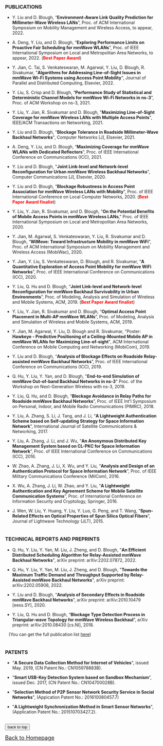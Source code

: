 <!-- 
## <span id="j7"><font color='darkblue' face="Georgia">RECENT PUBLICATIONS</font></span> -->
<!--  ([Google Scholar Profile](https://scholar.google.com/citations?user=B0m2kgQAAAAJ&hl=en)) -->
 
<!-- ### JOURNAL PUBLICATIONS 

* Y. Jian, C. Tai, S. Venkateswaran, M. Agarwal, Y. Liu, D. Blough, R. Sivakumar, "**Algorithms for Addressing Line-of-Sight Issues in mmWave Wi-Fi Systems using Access Point Mobility**", Journal of Parallel and Distributed Computing, Elsevier, 2022.
 
* Y. Liu, Y. Jian, R. Sivakumar and D. Blough, "**Maximizing Line-of-Sight Coverage for mmWave Wireless LANs with Multiple Access Points**", IEEE/ACM Transactions on Networking, 2021.
 
* Y. Liu and D. Blough, "**Blockage Tolerance in Roadside Millimeter-Wave Backhaul Networks**", Computer Networks, Elsevier, 2021.

* Y. Liu and D. Blough, "**Joint Link-level and Network-level Reconfiguration for Urban mmWave Wireless Backhaul Networks**", Computer Communications, Elsevier, 2020.

* Y. Liu, A. Zhang, S. Li, J. Tang, and J. Li, “**A Lightweight Authentication Scheme based on Self-updating Strategy for Space Information Network**”, International Journal of Satellite Communications & Networking, 2017.

* J. Wen, W. Liu, Y. Huang, Y. Liu, Y. Luo, G. Peng, and T. Wang, “**Spun-Related Effects on Optical Properties of Spun Silica Optical Fibers**”, Journal of Lightwave Technology (JLT), 2015.
<br /> <br /> -->

### PUBLICATIONS 
* Y. Liu and D. Blough, “**Environment-Aware Link Quality Prediction for Millimeter-Wave Wireless LANs**”, Proc. of ACM International Symposium on Mobility Management and Wireless Access, to appear, 2022.

* A. Deng, Y. Liu, and D. Blough, “**Exploring Performance Limits on Proactive Fair Scheduling for mmWave WLANs**”, Proc. of IEEE International Symposium on Local and Metropolitan Area Networks, to appear, 2022. (**<font color='red'>Best Paper Award</font>**)

* Y. Jian, C. Tai, S. Venkateswaran, M. Agarwal, Y. Liu, D. Blough, R. Sivakumar, "**Algorithms for Addressing Line-of-Sight Issues in mmWave Wi-Fi Systems using Access Point Mobility**", Journal of Parallel and Distributed Computing, Elsevier, 2022.

* Y. Liu, S. Crisp and D. Blough, “**Performance Study of Statistical and Deterministic Channel Models for mmWave Wi-Fi Networks in ns-3**”, Proc. of ACM Workshop on ns-3, 2021.

* Y. Liu, Y. Jian, R. Sivakumar and D. Blough, "**Maximizing Line-of-Sight Coverage for mmWave Wireless LANs with Multiple Access Points**", IEEE/ACM Transactions on Networking, 2021.

* Y. Liu and D. Blough, "**Blockage Tolerance in Roadside Millimeter-Wave Backhaul Networks**", Computer Networks \[J\], Elsevier, 2021.

* A. Deng, Y. Liu, and D. Blough, “**Maximizing Coverage for mmWave WLANs with Dedicated Reflectors**”, Proc. of IEEE International Conference on Communications (ICC), 2021.

* Y. Liu and D. Blough, "**Joint Link-level and Network-level Reconfiguration for Urban mmWave Wireless Backhaul Networks**", Computer Communications \[J\], Elsevier, 2020.

*	Y. Liu and D. Blough, “**Blockage Robustness in Access Point Association for mmWave Wireless LANs with Mobility**”, Proc. of IEEE International Conference on Local Computer Networks, 2020. (**<font color='red'>Best Paper Award finalist</font>**)

*	Y. Liu, Y. Jian, R. Sivakumar, and D. Blough, "**On the Potential Benefits of Mobile Access Points in mmWave Wireless LANs**," Proc. of IEEE International Symposium on Local and Metropolitan Area Networks, 2020.

*	Y. Jian, M. Agarwal, S. Venkateswaran, Y. Liu, R. Sivakumar and D. Blough, “**WiMove: Toward Infrastructure Mobility in mmWave WiFi**”, Proc. of ACM International Symposium on Mobility Management and Wireless Access (MobiWac), 2020.

*	Y. Jian, Y. Liu, S. Venkateswaran, D. Blough, and R. Sivakumar, “**A Quantitative Exploration of Access Point Mobility for mmWave WiFi Networks**”, Proc. of IEEE International Conference on Communications (ICC), 2020.

* Y. Liu, Q. Hu and D. Blough, “**Joint Link-level and Network-level Reconfiguration for mmWave Backhaul Survivability in Urban Environments**”, Proc. of Modeling, Analysis and Simulation of Wireless and Mobile Systems, ACM, 2019. (**<font color='red'>Best Paper Award finalist</font>**)

* Y. Liu, Y. Jian, R. Sivakumar and D. Blough, “**Optimal Access Point Placement in Multi-AP mmWave WLANs**”, Proc. of Modeling, Analysis and Simulation of Wireless and Mobile Systems, ACM, 2019.

* Y. Jian, M. Agarwal, Y. Liu, D. Blough and R. Sivakumar, "Poster: **Hawkeye - Predictive Positioning of a Ceiling-Mounted Mobile AP in mmWave WLANs for Maximizing Line-of-sight**", ACM International Conference on Mobile Computing and Networking (MobiCom), 2019.

* Y. Liu and D. Blough, “**Analysis of Blockage Effects on Roadside Relay-assisted mmWave Backhaul Networks**”, Proc. of IEEE International Conference on Communications (ICC), 2019.

* Q. Hu, Y. Liu, Y. Yan, and D. Blough, "**End-to-end Simulation of mmWave Out-of-band Backhaul Networks in ns-3**" Proc. of the Workshop on Next-Generation Wireless with ns-3, 2019.

* Y. Liu, Q. Hu, and D. Blough, “**Blockage Avoidance in Relay Paths for Roadside mmWave Backhaul Networks**”, Proc. of IEEE Int'l Symposium on Personal, Indoor, and Mobile Radio Communications (PIMRC), 2018.

* Y. Liu, A. Zhang, S. Li, J. Tang, and J. Li, “**A Lightweight Authentication Scheme based on Self-updating Strategy for Space Information Network**”, International Journal of Satellite Communications & Networking, 2017.

* Y. Liu, A. Zhang, J. Li, and J. Wu, “**An Anonymous Distributed Key Management System based on CL-PKC for Space Information Network**”, Proc. of IEEE International Conference on Communications (ICC), 2016.

*	W. Zhao, A. Zhang, J. Li, X. Wu, and Y. Liu, “**Analysis and Design of an Authentication Protocol for Space Information Network**”, Proc. of IEEE Military Communications Conference (MilCom), 2016.

*	X. Wu, A. Zhang, J. Li, W. Zhao, and Y. Liu, “**A Lightweight Authentication and Key Agreement Scheme for Mobile Satellite Communication Systems**”, Proc. of International Conference on Information Security and Cryptology, Springer, 2016.

* J. Wen, W. Liu, Y. Huang, Y. Liu, Y. Luo, G. Peng, and T. Wang, “**Spun-Related Effects on Optical Properties of Spun Silica Optical Fibers**”, Journal of Lightwave Technology (JLT), 2015.
<br /> <br />


### TECHNICAL REPORTS AND PREPRINTS
* Q. Hu, Y. Liu, Y. Yan, M. Liu, J. Zheng, and D. Blough, "**An Efficient Distributed Scheduling Algorithm for Relay-Assisted mmWave Backhaul Networks**", arXiv preprint: arXiv:2202.07872, 2022.

* Q. Hu, Y. Liu, Y. Yan, M. Liu, J. Zheng, and D. Blough, "**Towards the Maximum Traffic Demand and Throughput Supported by Relay-Assisted mmWave Backhaul Networks**", arXiv preprint: arXiv:2202.05908, 2022.

* Y. Liu and D. Blough, “**Analysis of Secondary Effects in Roadside mmWave Backhaul Networks**”, arXiv preprint: arXiv:2010.10479 \[eess.SY\], 2020.

* Y. Liu, Q. Hu and D. Blough, “**Blockage Type Detection Process in Triangular-wave Topology for mmWave Wireless Backhaul**”, arXiv preprint: arXiv:2010.08430 \[cs.NI\], 2018.

&nbsp;&nbsp;&nbsp;(You can get the full publication list [here](https://scholar.google.com/citations?user=B0m2kgQAAAAJ&hl=en))
<br /> <br />
 


<!-- ## <span id="j8"><font color='darkblue' face="Georgia">PATENTS</font></span> -->
### PATENTS
* "**A Secure Data Collection Method for Internet of Vehicles**", issued May. 2019, (CN Patent No.: CN105978883B).  

* "**Smart USB-Key Detection System based on Sandbox Mechanism**”, issued Dec. 2017, (CN Patent No.: CN104700028B).

* "**Selection Method of P2P Sensor Network Security Service in Social Networks**", (Appication Patent No.: 201610080457.7)

* "**A Lightweight Synchronization Method in Smart Sensor Networks**", (Application Patent No.: 201510703427.2).
<br />

<div style="text-align:left">
     <a href="#top"><input type="button" value="back to top" /></a>
</div>

[<u><font size='4'>Back to Homepage</font></u>](https://yuchen-sh.github.io)

  


